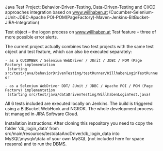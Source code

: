 Java Test Project:
Behavior-Driven-Testing, Data-Driven-Testing and CI/CD approaches integration based on www.willhaben.at
(Cucumber-Selenium-JUnit-JDBC-Apache POI-POM(PageFactory)-Maven-Jenkins-BitBucket-JIRA-Integration)

Test object – the logon process on www.willhaben.at
Test feature – three of more possible error alerts.

The current project actually combines two test projects with the same test object and test feature,
which can also be executed separately:

    - as a CUCUMBER / Selenium WebDriver / JUnit / JDBC / POM (Page Factory) implementation
     (starting src/test/java/behaviorDrivenTesting/testRunner/WillhabenLoginTestRunner.java) or
     
    - as a Selenium WebDriver DDT/ JUnit / JDBC / Apache POI / POM (Page Factory) implementation
     (starting src/test/java/dataDrivenTesting/WillhabenLoginTest.java)
     
 All 6 tests included are executed locally on Jenkins. The build is triggered using a BitBucket WebHook and NGROK.
 The whole development process ist managed in JIRA Software Cloud.
 
 Installation instructions:
 After cloning this repository you need to copy the folder 'db_login_data' from
 src/main/resources/testdataAndDriver/db_login_data into MySQL\mysqlx\data of your own MySQL (not included here 
 for space reasons) and to run the DBMS. 
